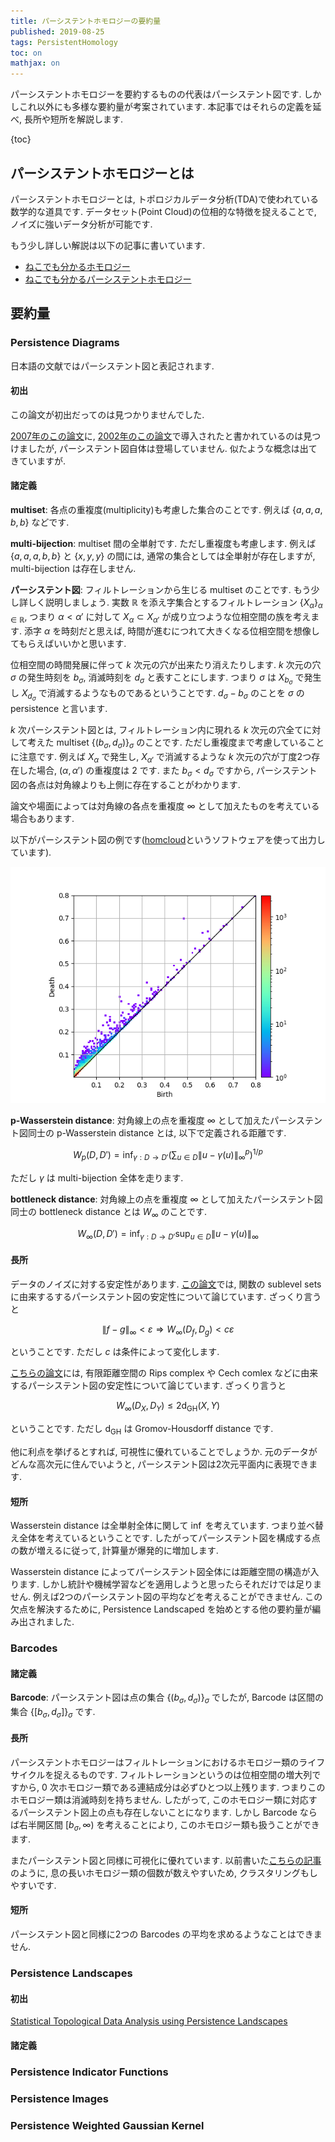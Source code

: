 ```yaml
---
title: パーシステントホモロジーの要約量
published: 2019-08-25
tags: PersistentHomology
toc: on
mathjax: on
---
```


パーシステントホモロジーを要約するものの代表はパーシステント図です. しかしこれ以外にも多様な要約量が考案されています. 本記事ではそれらの定義を延べ, 長所や短所を解説します.

<!--more-->

{toc}

## パーシステントホモロジーとは

パーシステントホモロジーとは, トポロジカルデータ分析(TDA)で使われている数学的な道具です. データセット(Point Cloud)の位相的な特徴を捉えることで, ノイズに強いデータ分析が可能です.

もう少し詳しい解説は以下の記事に書いています.

- [ねこでも分かるホモロジー](/posts/math/what-is-homology.html)
- [ねこでも分かるパーシステントホモロジー](/posts/math/persistent-homology.html)


## 要約量

### Persistence Diagrams

日本語の文献ではパーシステント図と表記されます.

#### 初出

この論文が初出だってのは見つかりませんでした.

[2007年のこの論文](https://link.springer.com/content/pdf/10.1007/s00454-006-1276-5.pdf)に, [2002年のこの論文](https://link.springer.com/content/pdf/10.1007/s00454-002-2885-2.pdf)で導入されたと書かれているのは見つけましたが, パーシステント図自体は登場していません. 似たような概念は出てきていますが.

#### 諸定義

**multiset**: 各点の重複度(multiplicity)も考慮した集合のことです. 例えば $\{a, a, a, b, b\}$ などです.

**multi-bijection**: multiset 間の全単射です. ただし重複度も考慮します. 例えば $\{a, a, a, b, b\}$ と $\{x, y, y\}$ の間には, 通常の集合としては全単射が存在しますが, multi-bijection は存在しません.

**パーシステント図**: フィルトレーションから生じる multiset のことです. もう少し詳しく説明しましょう. 実数 $\mathbb{R}$ を添え字集合とするフィルトレーション $\{X_\alpha\}_{\alpha\in\mathbb{R}}$, つまり $\alpha < \alpha'$ に対して $X_\alpha \subset X_{\alpha'}$ が成り立つような位相空間の族を考えます. 添字 $\alpha$ を時刻だと思えば, 時間が進むにつれて大きくなる位相空間を想像してもらえばいいかと思います.

位相空間の時間発展に伴って $k$ 次元の穴が出来たり消えたりします. $k$ 次元の穴 $\sigma$ の発生時刻を $b_\sigma$, 消滅時刻を $d_\sigma$ と表すことにします. つまり $\sigma$ は $X_{b_\sigma}$ で発生し $X_{d_\sigma}$ で消滅するようなものであるということです. $d_\sigma - b_\sigma$ のことを $\sigma$ の persistence と言います.

$k$ 次パーシステント図とは, フィルトレーション内に現れる $k$ 次元の穴全てに対して考えた multiset $\{(b_\sigma, d_\sigma)\}_\sigma$ のことです. ただし重複度まで考慮していることに注意です. 例えば $X_\alpha$ で発生し, $X_{\alpha'}$ で消滅するような $k$ 次元の穴が丁度2つ存在した場合, $(\alpha, \alpha')$ の重複度は $2$ です. また $b_\sigma < d_\sigma$ ですから, パーシステント図の各点は対角線よりも上側に存在することがわかります.

論文や場面によっては対角線の各点を重複度 $\infty$ として加えたものを考えている場合もあります.

以下がパーシステント図の例です([homcloud](https://www.wpi-aimr.tohoku.ac.jp/hiraoka_labo/homcloud/)というソフトウェアを使って出力しています).

![](/images/pd_example.png)

**p-Wasserstein distance**: 対角線上の点を重複度 $\infty$ として加えたパーシステント図同士の p-Wasserstein distance とは, 以下で定義される距離です.

$$
W_p(D, D') = \inf_{\gamma:D\to D'}\left(\sum_{u\in D}\|u-\gamma(u)\|^p_\infty\right)^{1/p}
$$

ただし $\gamma$ は multi-bijection 全体を走ります.

**bottleneck distance**: 対角線上の点を重複度 $\infty$ として加えたパーシステント図同士の bottleneck distance とは $W_\infty$ のことです.

$$
W_\infty(D, D') = \inf_{\gamma:D\to D'}\sup_{u\in D}\|u-\gamma(u)\|_\infty
$$

#### 長所

データのノイズに対する安定性があります. [この論文](https://geometry.stanford.edu/papers/ccggo-ppmd-09/ccggo-ppmd-09.pdf)では, 関数の sublevel sets に由来するするパーシステント図の安定性について論じています. ざっくり言うと

$$
\|f-g\|_\infty < \varepsilon \Longrightarrow W_\infty(D_f, D_g) < c\varepsilon
$$

ということです. ただし $c$ は条件によって変化します.

[こちらの論文](https://arxiv.org/pdf/1207.3885.pdf)には, 有限距離空間の Rips complex や Cech comlex などに由来するパーシステント図の安定性について論じています. ざっくり言うと

$$
W_\infty(D_X, D_Y) \leq 2\mathrm{d_{GH}}(X, Y)
$$

ということです. ただし $\mathrm{d_{GH}}$ は Gromov-Housdorff distance です.

他に利点を挙げるとすれば, 可視性に優れていることでしょうか. 元のデータがどんな高次元に住んでいようと, パーシステント図は2次元平面内に表現できます.

#### 短所

Wasserstein distance は全単射全体に関して $\inf$ を考えています. つまり並べ替え全体を考えているということです. したがってパーシステント図を構成する点の数が増えるに従って, 計算量が爆発的に増加します.

Wasserstein distance によってパーシステント図全体には距離空間の構造が入ります. しかし統計や機械学習などを適用しようと思ったらそれだけでは足りません. 例えば2つのパーシステント図の平均などを考えることができません. この欠点を解決するために, Persistence Landscaped を始めとする他の要約量が編み出されました.


### Barcodes

#### 諸定義

**Barcode**: パーシステント図は点の集合 $\{(b_\sigma, d_\sigma)\}_\sigma$ でしたが, Barcode は区間の集合 $\{[b_\sigma, d_\sigma]\}_\sigma$ です.


#### 長所

パーシステントホモロジーはフィルトレーションにおけるホモロジー類のライフサイクルを捉えるものです. フィルトレーションというのは位相空間の増大列ですから, $0$ 次ホモロジー類である連結成分は必ずひとつ以上残ります. つまりこのホモロジー類は消滅時刻を持ちません. したがって, このホモロジー類に対応するパーシステント図上の点も存在しないことになります. しかし Barcode ならば右半開区間 $[b_\sigma, \infty)$ を考えることにより, このホモロジー類も扱うことができます. 

またパーシステント図と同様に可視化に優れています. 以前書いた[こちらの記事](/posts/math/clustering-using-persistent-homology.html)のように, 息の長いホモロジー類の個数が数えやすいため, クラスタリングもしやすいです.

#### 短所

パーシステント図と同様に2つの Barcodes の平均を求めるようなことはできません.


### Persistence Landscapes

#### 初出

[Statistical Topological Data Analysis using Persistence Landscapes](http://www.jmlr.org/papers/volume16/bubenik15a/bubenik15a.pdf)

#### 諸定義


### Persistence Indicator Functions

### Persistence Images

### Persistence Weighted Gaussian Kernel
